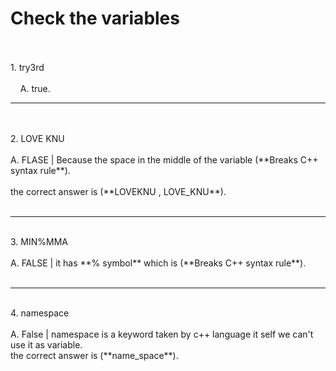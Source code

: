# Check the variables
</br>
</br>
1. try3rd
</br>
</br>
   &nbsp;  &nbsp;  A. true.
</br>
<hr>
</br>
</br>
2. LOVE KNU
</br>

</br>
   A. FLASE | Because the space in the middle of the variable (**Breaks C++ syntax rule**).
   </br>
   
</br>
   the correct answer is (**LOVEKNU , LOVE_KNU**).
</br>
   </br>
   <hr>
</br>
3. MIN%MMA
</br>

</br>
   A. FALSE | it has **% symbol** which is (**Breaks C++ syntax rule**).
</br></br>
<hr>
</br>
4. namespace
</br>

</br>
   A. False | namespace is a keyword taken by c++ language it self we can't use it as variable.
   </br>
   the correct answer is (**name_space**).
   
   
   

